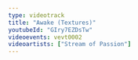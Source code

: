 ```yaml
---
type: videotrack
title: "Awake (Textures)"
youtubeId: "GIry7EZDsTw"
videoevents: vevt0002
videoartists: ["Stream of Passion"]
---
```

